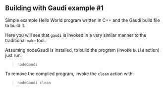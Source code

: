 Building with Gaudi example #1
------------------------------
Simple example Hello World program
written in C++ and the Gaudi build file to build it.

Here you will see that `gaudi` is invoked in a very
similar manner to the traditional `make` tool.

Assuming nodeGaudi is installed, to build the program (invoke `build` action) just
run:

> `nodeGaudi`

To remove the compiled program, invoke the `clean` action with:

> `nodeGaudi clean`
